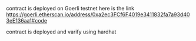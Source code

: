 contract is deployed on Goerli testnet here is the link
https://goerli.etherscan.io/address/0xa2ec3FCf6F4019e3411832fa7a93d403eE136aa1#code

contract is deployed and varify using hardhat
